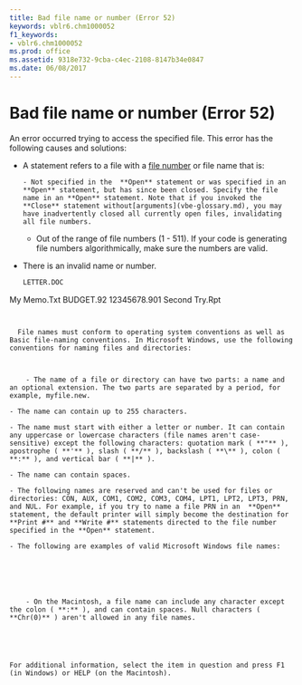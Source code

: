 ```yaml
---
title: Bad file name or number (Error 52)
keywords: vblr6.chm1000052
f1_keywords:
- vblr6.chm1000052
ms.prod: office
ms.assetid: 9318e732-9cba-c4ec-2108-8147b34e0847
ms.date: 06/08/2017
---
```



# Bad file name or number (Error 52)

An error occurred trying to access the specified file. This error has the following causes and solutions:



- A statement refers to a file with a [file number](vbe-glossary.md) or file name that is:
    
    
    
      - Not specified in the  **Open** statement or was specified in an **Open** statement, but has since been closed. Specify the file name in an **Open** statement. Note that if you invoked the **Close** statement without[arguments](vbe-glossary.md), you may have inadvertently closed all currently open files, invalidating all file numbers.
    
  - Out of the range of file numbers (1 - 511). If your code is generating file numbers algorithmically, make sure the numbers are valid.
    

    
    
- There is an invalid name or number.
    
  ```vb
  LETTER.DOC 
My Memo.Txt 
BUDGET.92 
12345678.901 
Second Try.Rpt 

  ```


    File names must conform to operating system conventions as well as Basic file-naming conventions. In Microsoft Windows, use the following conventions for naming files and directories:
    
    
    
      - The name of a file or directory can have two parts: a name and an optional extension. The two parts are separated by a period, for example, myfile.new.
    
  - The name can contain up to 255 characters.
    
  - The name must start with either a letter or number. It can contain any uppercase or lowercase characters (file names aren't case-sensitive) except the following characters: quotation mark ( **"** ), apostrophe ( **'** ), slash ( **/** ), backslash ( **\** ), colon ( **:** ), and vertical bar ( **|** ).
    
  - The name can contain spaces.
    
  - The following names are reserved and can't be used for files or directories: CON, AUX, COM1, COM2, COM3, COM4, LPT1, LPT2, LPT3, PRN, and NUL. For example, if you try to name a file PRN in an  **Open** statement, the default printer will simply become the destination for **Print #** and **Write #** statements directed to the file number specified in the **Open** statement.
    
  - The following are examples of valid Microsoft Windows file names:
    

    
    
    
    
      - On the Macintosh, a file name can include any character except the colon ( **:** ), and can contain spaces. Null characters ( **Chr(0)** ) aren't allowed in any file names.
    

    
    

For additional information, select the item in question and press F1 (in Windows) or HELP (on the Macintosh).

